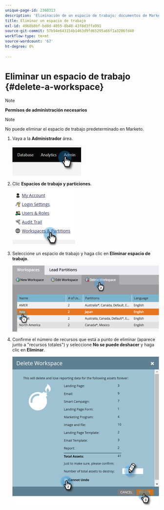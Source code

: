 ```yaml
---
unique-page-id: 2360313
description: 'Eliminación de un espacio de trabajo: documentos de Marketo: documentación del producto'
title: Eliminar un espacio de trabajo
exl-id: 4968b8bf-bd0d-4055-8b48-43f8d3ffa991
source-git-commit: 57b94e643154b1463d9fd65295a66f1a3286fd40
workflow-type: tm+mt
source-wordcount: '67'
ht-degree: 0%

---
```


# Eliminar un espacio de trabajo {#delete-a-workspace}

>[!NOTE]
>
>**Permisos de administración necesarios**

>[!NOTE]
>
>No puede eliminar el espacio de trabajo predeterminado en Marketo.

1. Vaya a la **Administrador** área.

   ![](assets/delete-a-workspace-1.png)

1. Clic **Espacios de trabajo y particiones**.

   ![](assets/delete-a-workspace-2.png)

1. Seleccione un espacio de trabajo y haga clic en **Eliminar espacio de trabajo**.

   ![](assets/delete-a-workspace-3.png)

1. Confirme el número de recursos que está a punto de eliminar (aparece junto a &quot;recursos totales&quot;) y seleccione **No se puede deshacer** y haga clic en **Eliminar**.

   ![](assets/delete-a-workspace-4.png)
